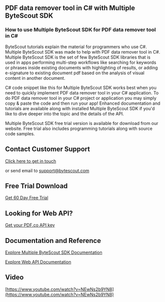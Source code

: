 ## PDF data remover tool in C# with Multiple ByteScout SDK

### How to use Multiple ByteScout SDK for PDF data remover tool in C#

ByteScout tutorials explain the material for programmers who use C#. Multiple ByteScout SDK was made to help with PDF data remover tool in C#. Multiple ByteScout SDK is the set of few ByteScout SDK libraries that is used in apps performing multi-step workflows like searching for keywords or phrases inside existing documents with highlighting of results, or adding e-signature to existing document pdf based on the analysis of visual content in another document.

C# code snippet like this for Multiple ByteScout SDK works best when you need to quickly implement PDF data remover tool in your C# application. To do PDF data remover tool in your C# project or application you may simply copy & paste the code and then run your app! Enhanced documentation and tutorials are available along with installed Multiple ByteScout SDK if you'd like to dive deeper into the topic and the details of the API.

Multiple ByteScout SDK free trial version is available for download from our website. Free trial also includes programming tutorials along with source code samples.

## Contact Customer Support

[Click here to get in touch](https://bytescout.zendesk.com/hc/en-us/requests/new?subject=Multiple%20ByteScout%20SDK%20Question)

or send email to [support@bytescout.com](mailto:support@bytescout.com?subject=Multiple%20ByteScout%20SDK%20Question) 

## Free Trial Download

[Get 60 Day Free Trial](https://bytescout.com/download/web-installer?utm_source=github-readme)

## Looking for Web API? 

[Get your PDF.co API key](https://pdf.co/documentation/api?utm_source=github-readme)

## Documentation and Reference

[Explore Multiple ByteScout SDK Documentation](https://bytescout.com/documentation/index.html?utm_source=github-readme)

[Explore Web API Documentation](https://pdf.co/documentation/api?utm_source=github-readme)

## Video

[https://www.youtube.com/watch?v=NEwNs2b9YN8](https://www.youtube.com/watch?v=NEwNs2b9YN8)